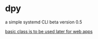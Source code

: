 # dpy
a simple systemd CLI
beta version 0.5

<ins>basic class is to be used later for web apps</ins>
